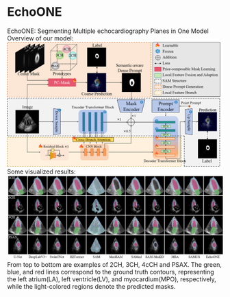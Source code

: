 # EchoONE
EchoONE: Segmenting Multiple echocardiography Planes in One Model  
Overview of our model: 
![image](https://github.com/a2502503/EchoONE/blob/main/images/over%20view.png)  
Some visualized results:  
![image](https://github.com/a2502503/EchoONE/blob/main/images/result1.png)  
From top to bottom are examples of 2CH, 3CH, 4cCH and PSAX. The green, blue, and red lines correspond to the ground truth contours, representing the left atrium(LA), left ventricle(LV), and myocardium(MPO), respectively, while the light-colored regions denote the predicted masks.
